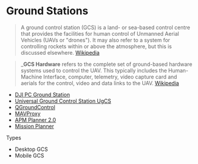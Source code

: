 # Ground Stations

> A ground control station (GCS) is a land- or sea-based control centre that provides the facilities for human control of Unmanned Aerial Vehicles (UAVs or "drones"). It may also refer to a system for controlling rockets within or above the atmosphere, but this is discussed elsewhere. [Wikipedia](https://en.wikipedia.org/wiki/Ground_control_station)

> ___GCS Hardware__ refers to the complete set of ground-based hardware systems used to control the UAV. This typically includes the Human-Machine Interface, computer, telemetry, video capture card and aerials for the control, video and data links to the UAV. [Wikipedia](https://en.wikipedia.org/wiki/Ground_control_station)

- [DJI PC Ground Station](http://www.dji.com/es/pc-ground-station/feature)
- [Universal Ground Control Station UgCS](https://www.ugcs.com/)
- [QGroundControl](http://www.qgroundcontrol.org/)
- [MAVProxy](http://ardupilot.github.io/MAVProxy/html/index.html)
- [APM Planner 2.0](http://ardupilot.org/planner2/index.html#home)
- [Mission Planner](http://ardupilot.org/planner/index.html#home)

Types

- Desktop GCS
- Mobile GCS